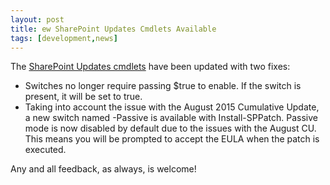 ```yaml
---
layout: post
title: ew SharePoint Updates Cmdlets Available
tags: [development,news]
---
```


The [SharePoint Updates cmdlets](http://sharepointupdates.com/PowerShell) have been updated with two fixes:

* Switches no longer require passing $true to enable. If the switch is present, it will be set to true.
* Taking into account the issue with the August 2015 Cumulative Update, a new switch named -Passive is available with Install-SPPatch. Passive mode is now disabled by default due to the issues with the August CU. This means you will be prompted to accept the EULA when the patch is executed.

Any and all feedback, as always, is welcome!